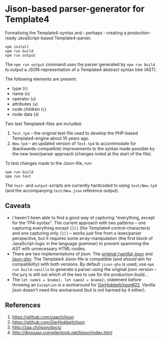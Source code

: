 # Jison-based parser-generator for Template4

Formalising the Template4-syntax and &dash; perhaps &dash; creating a
production-ready JavaScript-based Template4-parser.

```shell
npm install
npm run build
npm run output
```

The `npm run output` command uses the parser generated by `npm run build` to
output a JSON-representation of a Template4 abstract syntax tree (AST).

The following elements are present:

- type (`t`)
- name (`n`)
- operator (`o`)
- attributes (`a`)
- node children (`c`)
- node data (`d`)

Two test Template4-files are included:

1. `Test.tp4` &ndash; the original test-file used to develop the PHP-based
   Template4-engine about 10 years ago.
2. `New.tp4` &ndash; an updated version of `Test.tp4` to accommodate for
   (backwards-compatible) improvements to the syntax made possible by the new
   lexer/parser approach (changes noted at the start of the file).

To test changes made to the Jison-file, run:

```shell
npm run build
npm run test
```

The `test`- and `output`-scripts are currently hardcoded to using `test/New.tp4`
(and the accompanying `test/New.json` reference output).

## Caveats

- I haven't been able to find a good way of capturing "everything, except for
  the TP4-syntax". The current approach with two patterns &ndash; one capturing
  everything except `{}[]` (the Template4 control-characters) and one capturing
  only `{}[]` &ndash; works just fine from a lexer/parser perspective, but it
  requires some array-manipulation (the first block of JavaScript-logic in the
  language grammar) to prevent spamming the AST with unnecessary HTML-nodes.
- There are two implementations of jison: The
  [original (vanilla) jison](https://github.com/zaach/jison) and
  [jison-gho](https://github.com/GerHobbelt/jison). The Template4 Jison-file is
  compatible (and _should_ aim for compatibility) with both versions. By default
  `jison-gho` is used; use `npm run build:vanilla` to generate a parser using
  the original jison version &ndash; the jury is still out which of the two to
  use for the production-build...
- The `let name1 = $name1; let name2 = $name2;` statement before throwing an
  `Exception` is a workaround for
  [GerHobbelt/jison#22](https://github.com/GerHobbelt/jison/issues/22). Vanilla
  jison doesn't need this workaround (but is not harmed by it either).

## References

1. https://github.com/zaach/jison
2. https://github.com/GerHobbelt/jison
3. http://zaa.ch/jison/docs/
4. http://dinosaur.compilertools.net/bison/index.html
